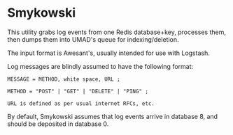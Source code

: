 Smykowski
=========

This utility grabs log events from one Redis database+key, processes them, then
dumps them into UMAD's queue for indexing/deletion.

The input format is Awesant's, usually intended for use with Logstash.

Log messages are blindly assumed to have the following format:

    MESSAGE = METHOD, white space, URL ;

    METHOD = "POST" | "GET" | "DELETE" | "PING" ;

    URL is defined as per usual internet RFCs, etc.

By default, Smykowski assumes that log events arrive in database 8, and should
be deposited in database 0.
